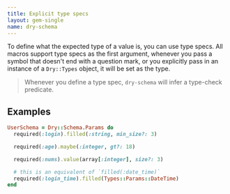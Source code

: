 ```yaml
---
title: Explicit type specs
layout: gem-single
name: dry-schema
---
```


To define what the expected type of a value is, you can use type specs. All macros support type specs as the first argument, whenever you pass a symbol that doesn't end with a question mark, or you explicitly pass in an instance of a `Dry::Types` object, it will be set as the type.

> Whenever you define a type spec, `dry-schema` will infer a type-check predicate.

## Examples

```ruby
UserSchema = Dry::Schema.Params do
  required(:login).filled(:string, min_size?: 3)

  required(:age).maybe(:integer, gt?: 18)

  required(:nums).value(array[:integer], size?: 3)

  # this is an equivalent of `filled(:date_time)`
  required(:login_time).filled(Types::Params::DateTime)
end
```
